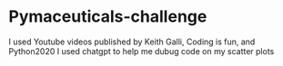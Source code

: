 # Pymaceuticals-challenge

I used Youtube videos published by Keith Galli, Coding is fun, and Python2020
I used chatgpt to help me dubug code on my scatter plots
